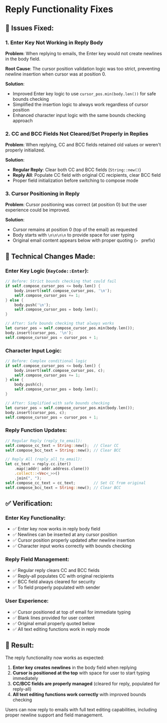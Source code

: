 # Reply Functionality Fixes

## 🐛 **Issues Fixed:**

### 1. **Enter Key Not Working in Reply Body**
**Problem**: When replying to emails, the Enter key would not create newlines in the body field.

**Root Cause**: The cursor position validation logic was too strict, preventing newline insertion when cursor was at position 0.

**Solution**: 
- Improved Enter key logic to use `cursor_pos.min(body.len())` for safe bounds checking
- Simplified the insertion logic to always work regardless of cursor position
- Enhanced character input logic with the same bounds checking approach

### 2. **CC and BCC Fields Not Cleared/Set Properly in Replies**
**Problem**: When replying, CC and BCC fields retained old values or weren't properly initialized.

**Solution**:
- **Regular Reply**: Clear both CC and BCC fields (`String::new()`)
- **Reply All**: Populate CC field with original CC recipients, clear BCC field
- Proper field initialization before switching to compose mode

### 3. **Cursor Positioning in Reply**
**Problem**: Cursor positioning was correct (at position 0) but the user experience could be improved.

**Solution**: 
- Cursor remains at position 0 (top of the email) as requested
- Body starts with `\n\n\n\n` to provide space for user typing
- Original email content appears below with proper quoting (`> ` prefix)

## 🔧 **Technical Changes Made:**

### Enter Key Logic (`KeyCode::Enter`):
```rust
// Before: Strict bounds checking that could fail
if self.compose_cursor_pos <= body.len() {
    body.insert(self.compose_cursor_pos, '\n');
    self.compose_cursor_pos += 1;
} else {
    body.push('\n');
    self.compose_cursor_pos = body.len();
}

// After: Safe bounds checking that always works
let cursor_pos = self.compose_cursor_pos.min(body.len());
body.insert(cursor_pos, '\n');
self.compose_cursor_pos = cursor_pos + 1;
```

### Character Input Logic:
```rust
// Before: Complex conditional logic
if self.compose_cursor_pos <= body.len() {
    body.insert(self.compose_cursor_pos, c);
    self.compose_cursor_pos += 1;
} else {
    body.push(c);
    self.compose_cursor_pos = body.len();
}

// After: Simplified with safe bounds checking
let cursor_pos = self.compose_cursor_pos.min(body.len());
body.insert(cursor_pos, c);
self.compose_cursor_pos = cursor_pos + 1;
```

### Reply Function Updates:
```rust
// Regular Reply (reply_to_email):
self.compose_cc_text = String::new();  // Clear CC
self.compose_bcc_text = String::new(); // Clear BCC

// Reply All (reply_all_to_email):
let cc_text = reply.cc.iter()
    .map(|addr| addr.address.clone())
    .collect::<Vec<_>>()
    .join(", ");
self.compose_cc_text = cc_text;        // Set CC from original
self.compose_bcc_text = String::new(); // Clear BCC
```

## ✅ **Verification:**

### Enter Key Functionality:
- ✅ Enter key now works in reply body field
- ✅ Newlines can be inserted at any cursor position
- ✅ Cursor position properly updated after newline insertion
- ✅ Character input works correctly with bounds checking

### Reply Field Management:
- ✅ Regular reply clears CC and BCC fields
- ✅ Reply-all populates CC with original recipients
- ✅ BCC field always cleared for security
- ✅ To field properly populated with sender

### User Experience:
- ✅ Cursor positioned at top of email for immediate typing
- ✅ Blank lines provided for user content
- ✅ Original email properly quoted below
- ✅ All text editing functions work in reply mode

## 🎯 **Result:**
The reply functionality now works as expected:
1. **Enter key creates newlines** in the body field when replying
2. **Cursor is positioned at the top** with space for user to start typing immediately  
3. **CC/BCC fields are properly managed** (cleared for reply, populated for reply-all)
4. **All text editing functions work correctly** with improved bounds checking

Users can now reply to emails with full text editing capabilities, including proper newline support and field management.
